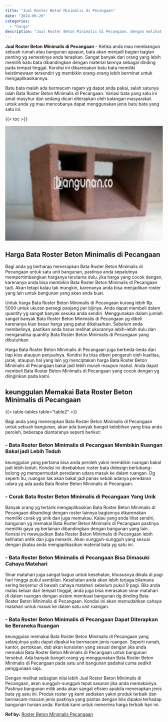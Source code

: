 ```yaml
---
title: "Jual Roster Beton Minimalis di Pecangaan"
date: "2024-06-26"
categories: 
  - "harga"
description: "Jual Roster Beton Minimalis di Pecangaan. Dengan melihat sebagian nilai lebih Jual Roster Beton Minimalis di Pecangaan, akan sungguh-sungguh tepat sasaran ji..."
---
```


**Jual Roster Beton Minimalis di Pecangaan** – Ketika anda mau membangun sebuah rumah atau bangunan apapun, bata akan menjadi bagian bagian penting yg semestinya anda terapkan. Sangat banyak dari orang yang lebih memilih batu bata dibandingkan dengan material lainnya sebagai dinding pada tempat tinggal. Kondisi ini dikarenakan batu bata memiliki keistimewaan tersendiri yg membikin orang-orang lebih berminat untuk mengaplikasikannya.

Batu bata malah ada bermacam ragam yg dapat anda pakai, salah satunya ialah Bata Roster Beton Minimalis di Pecangaan. Variasi bata yang satu ini amat masyhur dan sedang dicari diterapkan oleh kalangan masyarakat. untuk anda yg mau mencobanya dapat menggunakan jenis batu bata yang satu ini.

{{< toc >}}

![Jual Roster Beton Minimalis di Pecangaan](/images/bata-roster-minimalis-35.png)

## Harga Bata Roster Beton Minimalis di Pecangaan

Bagi anda yg berharap menerapkan Bata Roster Beton Minimalis di Pecangaan untuk satu unit bangunan, pastinya anda sepatutnya mempertimbangkan harganya terutama dulu. jika harga yang cocok dengan, karenanya anda bisa membikin Bata Roster Beton Minimalis di Pecangaan tadi. Akan tetapi kalau tak mungkin, karenanya anda bisa menjadikan roster yang lain untuk bangunan yang akan anda buat.

Untuk harga Bata Roster Beton Minimalis di Pecangaan kurang lebih Rp. 5000 untuk ukuran persegi panjang per bijinya. Anda dapat membeli dalam quantity yg sangat banyak sesuka anda sendiri. Menggunakan dalam jumlah sangat banyak Bata Roster Beton Minimalis di Pecangaan yg dibeli karenanya kian besar harga yang patut dikeluarkan. Sebelum anda membelinya, pastikan anda harus melihat ukurannya lebih-lebih dulu dan menganalisa quantity Bata Roster Beton Minimalis di Pecangaan yang dibutuhkan.

Harga Bata Roster Beton Minimalis di Pecangaan juga berbeda-beda dari tiap kios ataupun penjualnya. Kondisi itu bisa diberi pengaruh oleh kualitas, jarak, ataupun hal yang lain yg menciptakan harga Bata Roster Beton Minimalis di Pecangaan bakal jadi lebih murah maupun mahal. Anda dapat membeli Bata Roster Beton Minimalis di Pecangaan yang cocok dengan yg diinginkan pada kami.

## keunggulan Memakai Bata Roster Beton Minimalis di Pecangaan

{{< table-tables table="table2" >}}

Bagi anda yang menerapkan Bata Roster Beton Minimalis di Pecangaan untuk sebuah bangunan, akan ada banyak banget kelebihan yang bisa anda peroleh, beberapa diantaranya seperti berikut:

### \- Bata Roster Beton Minimalis di Pecangaan Membikin Ruangan Bakal jadi Lebih Teduh

keunggulan yang pertama bisa anda peroleh yakni membikin ruangan bakal jadi lebih teduh. Kondisi ini disebabkan roster bata didesign berlubang-bolong yg mempermudah peredaran udara masuk ke dalam ruangan. Dg seperti itu, ruangan tak akan bakal jadi panas sebab adanya peredaran udara yg ada pada Bata Roster Beton Minimalis di Pecangaan.

### \- Corak Bata Roster Beton Minimalis di Pecangaan Yang Unik

Banyak orang yg tertarik mengaplikasikan Bata Roster Beton Minimalis di Pecangaan dibandingi dengan roster lainnya bagiannya dikarenakan memiliki corak yg unik dan juga memukau. Kalau yang anda lihat sendiri, bangunan yg memakai Bata Roster Beton Minimalis di Pecangaan pastinya memiliki gaya yg berlainan dibandingkan dengan bangunan yang lain. Konsisi ini mewujudkan Bata Roster Beton Minimalis di Pecangaan lebih kelihatan antik dan juga menarik. Akan sungguh-sungguh yang sesuai dengan jikalau anda mengaplikasikan material bata yg satu ini.

### \- Bata Roster Beton Minimalis di Pecangaan Bisa Dimasuki Cahaya Matahari

Sinar matahari juga sangat bagus untuk kesehatan, khususnya dikala di pagi hari hingga pukul sembilan. Kesehatan anda akan lebih terjaga bilamana sering berjemur di bawah cahaya matahari sebelum pukul 9 pagi. Bila anda malas keluar dari tempat tinggal, anda juga bisa merasakan sinar matahari di dalam ruangan dengan sistem membuat bangunan dg dinding Bata Roster Beton Minimalis di Pecangaan. Kondisi ini akan memudahkan cahaya matahari untuk masuk ke dalam satu unit ruangan.

### \- Bata Roster Beton Minimalis di Pecangaan Dapat Diterapkan ke Beraneka Ruangan

keunggulan memakai Bata Roster Beton Minimalis di Pecangaan yang selanjutnya yaitu dapat dipakai ke bermacam jenis ruangan. Seperti rumah, kantor, pertokoan, dsb akan konsisten yang sesuai dengan jika anda memakai Bata Roster Beton Minimalis di Pecangaan untuk bangunan tersebut. Ada banyak banget orang yg menggunakan Bata Roster Beton Minimalis di Pecangaan pada satu unit bangunan padahal cuma sedikit penggunaan saja.

Dengan melihat sebagian nilai lebih Jual Roster Beton Minimalis di Pecangaan, akan sungguh-sungguh tepat sasaran jika anda memakainya. Pastinya bangunan milik anda akan sangat efisien apabila menerapkan jenis bata yg satu ini. Produk roster yg kami sediakan yakni produk terbaik dan bermacam-macam jenis pastinya yang pantas dengan bila dipakai terhadap bangunan hunian anda. Kontak kami untuk menerima harga terbaik hari ini.

**Ref by:** [Roster Beton Minimalis Pecangaan](https://id.wikipedia.org/wiki/Roster)
